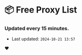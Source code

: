 # :package: Free Proxy List
### Updated every 15 minutes.

- Last updated: `2024-10-21 13:57`

:heart:
